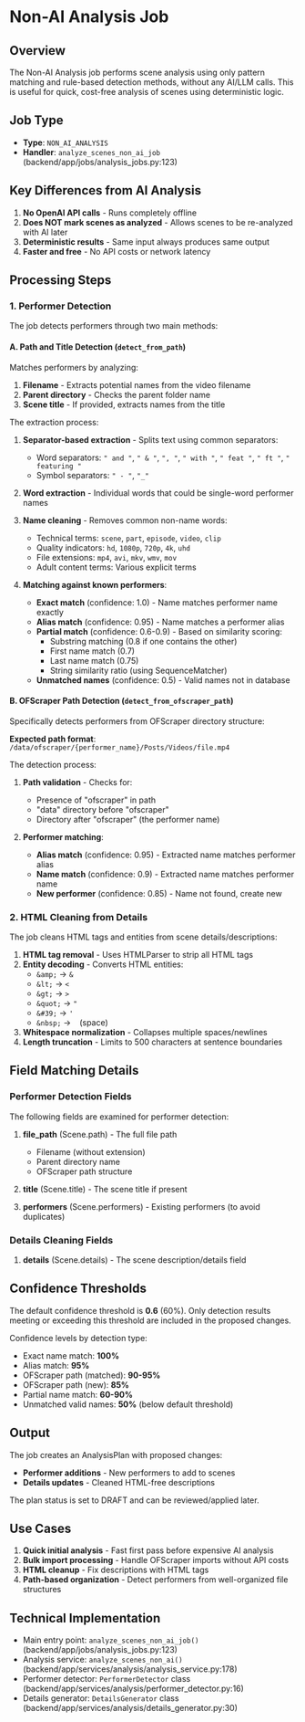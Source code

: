 # Non-AI Analysis Job

## Overview

The Non-AI Analysis job performs scene analysis using only pattern matching and rule-based detection methods, without any AI/LLM calls. This is useful for quick, cost-free analysis of scenes using deterministic logic.

## Job Type

- **Type**: `NON_AI_ANALYSIS`
- **Handler**: `analyze_scenes_non_ai_job` (backend/app/jobs/analysis_jobs.py:123)

## Key Differences from AI Analysis

1. **No OpenAI API calls** - Runs completely offline
2. **Does NOT mark scenes as analyzed** - Allows scenes to be re-analyzed with AI later
3. **Deterministic results** - Same input always produces same output
4. **Faster and free** - No API costs or network latency

## Processing Steps

### 1. Performer Detection

The job detects performers through two main methods:

#### A. Path and Title Detection (`detect_from_path`)

Matches performers by analyzing:

1. **Filename** - Extracts potential names from the video filename
2. **Parent directory** - Checks the parent folder name
3. **Scene title** - If provided, extracts names from the title

The extraction process:

1. **Separator-based extraction** - Splits text using common separators:
   - Word separators: `" and "`, `" & "`, `", "`, `" with "`, `" feat "`, `" ft "`, `" featuring "`
   - Symbol separators: `" - "`, `"_"`

2. **Word extraction** - Individual words that could be single-word performer names

3. **Name cleaning** - Removes common non-name words:
   - Technical terms: `scene`, `part`, `episode`, `video`, `clip`
   - Quality indicators: `hd`, `1080p`, `720p`, `4k`, `uhd`
   - File extensions: `mp4`, `avi`, `mkv`, `wmv`, `mov`
   - Adult content terms: Various explicit terms

4. **Matching against known performers**:
   - **Exact match** (confidence: 1.0) - Name matches performer name exactly
   - **Alias match** (confidence: 0.95) - Name matches a performer alias
   - **Partial match** (confidence: 0.6-0.9) - Based on similarity scoring:
     - Substring matching (0.8 if one contains the other)
     - First name match (0.7)
     - Last name match (0.75)
     - String similarity ratio (using SequenceMatcher)
   - **Unmatched names** (confidence: 0.5) - Valid names not in database

#### B. OFScraper Path Detection (`detect_from_ofscraper_path`)

Specifically detects performers from OFScraper directory structure:

**Expected path format**: `/data/ofscraper/{performer_name}/Posts/Videos/file.mp4`

The detection process:

1. **Path validation** - Checks for:
   - Presence of "ofscraper" in path
   - "data" directory before "ofscraper"
   - Directory after "ofscraper" (the performer name)

2. **Performer matching**:
   - **Alias match** (confidence: 0.95) - Extracted name matches performer alias
   - **Name match** (confidence: 0.9) - Extracted name matches performer name
   - **New performer** (confidence: 0.85) - Name not found, create new

### 2. HTML Cleaning from Details

The job cleans HTML tags and entities from scene details/descriptions:

1. **HTML tag removal** - Uses HTMLParser to strip all HTML tags
2. **Entity decoding** - Converts HTML entities:
   - `&amp;` → `&`
   - `&lt;` → `<`
   - `&gt;` → `>`
   - `&quot;` → `"`
   - `&#39;` → `'`
   - `&nbsp;` → ` ` (space)
3. **Whitespace normalization** - Collapses multiple spaces/newlines
4. **Length truncation** - Limits to 500 characters at sentence boundaries

## Field Matching Details

### Performer Detection Fields

The following fields are examined for performer detection:

1. **file_path** (Scene.path) - The full file path
   - Filename (without extension)
   - Parent directory name
   - OFScraper path structure

2. **title** (Scene.title) - The scene title if present

3. **performers** (Scene.performers) - Existing performers (to avoid duplicates)

### Details Cleaning Fields

1. **details** (Scene.details) - The scene description/details field

## Confidence Thresholds

The default confidence threshold is **0.6** (60%). Only detection results meeting or exceeding this threshold are included in the proposed changes.

Confidence levels by detection type:
- Exact name match: **100%**
- Alias match: **95%**
- OFScraper path (matched): **90-95%**
- OFScraper path (new): **85%**
- Partial name match: **60-90%**
- Unmatched valid names: **50%** (below default threshold)

## Output

The job creates an AnalysisPlan with proposed changes:

- **Performer additions** - New performers to add to scenes
- **Details updates** - Cleaned HTML-free descriptions

The plan status is set to DRAFT and can be reviewed/applied later.

## Use Cases

1. **Quick initial analysis** - Fast first pass before expensive AI analysis
2. **Bulk import processing** - Handle OFScraper imports without API costs
3. **HTML cleanup** - Fix descriptions with HTML tags
4. **Path-based organization** - Detect performers from well-organized file structures

## Technical Implementation

- Main entry point: `analyze_scenes_non_ai_job()` (backend/app/jobs/analysis_jobs.py:123)
- Analysis service: `analyze_scenes_non_ai()` (backend/app/services/analysis/analysis_service.py:178)
- Performer detector: `PerformerDetector` class (backend/app/services/analysis/performer_detector.py:16)
- Details generator: `DetailsGenerator` class (backend/app/services/analysis/details_generator.py:30)